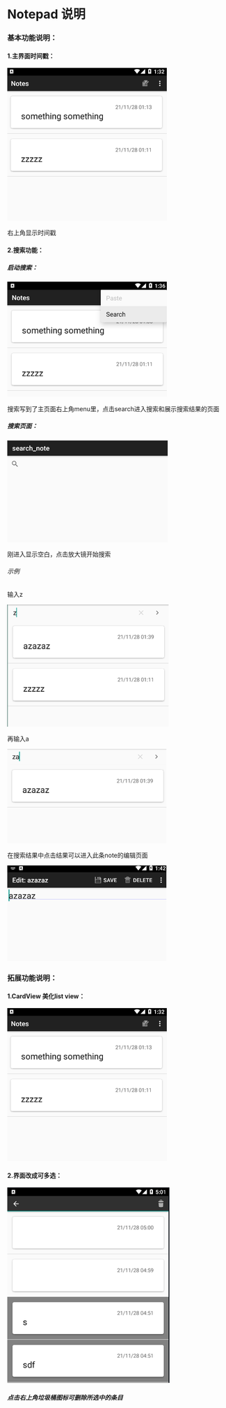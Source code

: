 # Notepad 说明





### 基本功能说明：



#### 1.主界面时间戳：

![image-20211128013235609](.\readme_images\image-20211128013235609.png)

右上角显示时间戳







#### 2.搜索功能：

#####   启动搜索：

![image-20211128013650922](.\readme_images\image-20211128013650922.png)

搜索写到了主页面右上角menu里，点击search进入搜索和展示搜索结果的页面



#####   搜索页面：

![image-20211128014008006](.\readme_images\image-20211128014008006.png)

刚进入显示空白，点击放大镜开始搜索

###### 示例

输入z

![image-20211128014128148](.\readme_images\image-20211128014128148.png)

再输入a

![image-20211128014155021](.\readme_images\image-20211128014155021.png)

在搜索结果中点击结果可以进入此条note的编辑页面

![image-20211128014250696](.\readme_images\image-20211128014250696.png)







### 拓展功能说明：



#### 1.CardView 美化list view：

![image-20211128013235609](.\readme_images\image-20211128013235609.png)

#### 2.界面改成可多选：
![image-20211128013235609](.\readme_images\image-20211128050113171.png)

##### 点击右上角垃圾桶图标可删除所选中的条目